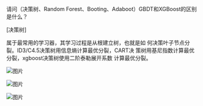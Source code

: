 请问（决策树、Random Forest、Booting、Adaboot）GBDT和XGBoost的区别是什么？

[决策树]

属于最常用的学习器，其学习过程是从根建立树，也就是如
何决策叶子节点分裂。ID3/C4.5决策树用信息熵计算最优分裂，CART决
策树用基尼指数计算最优分裂，xgboost决策树使用二阶泰勒展开系数
计算最优分裂。

![图片](https://user-images.githubusercontent.com/38878365/180681131-58b8133d-01ec-4f45-bb21-43d42c67e222.png)

![图片](https://user-images.githubusercontent.com/38878365/180681159-96d69372-8850-489f-8aad-004c76a9c9aa.png)


![图片](https://user-images.githubusercontent.com/38878365/180681257-7c775581-dc09-4c3b-8654-820f8026117c.png)
